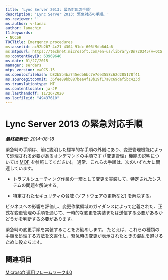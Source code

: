 ```yaml
---
title: 'Lync Server 2013: 緊急対応の手順'
description: 'Lync Server 2013: 緊急対応の手順。'
ms.reviewer: ''
ms.author: v-lanac
author: lanachin
f1.keywords:
- NOCSH
TOCTitle: Emergency procedures
ms:assetid: ac92b267-4c21-4304-91dc-606f9db6d4a6
ms:mtpsurl: https://technet.microsoft.com/en-us/library/Dn720345(v=OCS.15)
ms:contentKeyID: 63969640
ms.date: 01/27/2015
manager: serdars
mtps_version: v=OCS.15
ms.openlocfilehash: b82b5b4ba745edb6bc7e7de3558c62d285178f41
ms.sourcegitcommit: 36fee89bb887bea4f18b19f17a8c69daf5bc423d
ms.translationtype: MT
ms.contentlocale: ja-JP
ms.lasthandoff: 11/26/2020
ms.locfileid: "49437610"
---
```

# <a name="emergency-procedures-in-lync-server-2013"></a>Lync Server 2013 の緊急対応手順

<div data-xmlns="http://www.w3.org/1999/xhtml">

<div class="topic" data-xmlns="http://www.w3.org/1999/xhtml" data-msxsl="urn:schemas-microsoft-com:xslt" data-cs="https://msdn.microsoft.com/">

<div data-asp="https://msdn2.microsoft.com/asp">



</div>

<div id="mainSection">

<div id="mainBody">

<span> </span>

_**最終更新日:** 2014-08-18_

緊急時の手順は、前に説明した標準的な手順の外側にあり、変更管理機能によって処理される必要があるオンデマンドの手順です (「変更管理」機能の説明については [MOF](https://go.microsoft.com/fwlink/p/?linkid=40939) を参照してください)。 通常、これらの手順は、次のいずれかに関連しています。

  - トラブルシューティング作業の一環として変更を実装して、特定されたシステムの問題を解決する。

  - 特定されたセキュリティの脅威 (ソフトウェアの更新など) を解決する。

ビジネスへの影響を評価し、変更作業領域のガイダンスによって定義された、正式な変更管理の手順を通じて、一時的な変更を実装または送信する必要があるかどうかを判断する必要があります。

緊急時の変更手順を実装することをお勧めします。 たとえば、これらの種類の手順を処理する方法を文書化し、緊急時の変更が表示されたときの混乱を避けるために役立ちます。

<div>

## <a name="see-also"></a>関連項目


[Microsoft 運用フレームワーク4.0](https://go.microsoft.com/fwlink/p/?linkid=40939)  
  

</div>

</div>

<span> </span>

</div>

</div>

</div>

